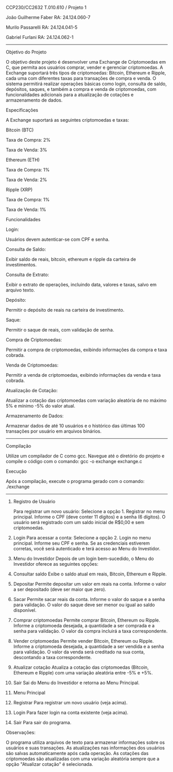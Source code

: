 CCP230/CC2632 T.010.610 / Projeto 1

João Guilherme Faber      RA: 24.124.060-7


Murilo Passarelli         RA: 24.124.041-5


Gabriel Furlani           RA: 24.124.062-1

-------------------------------------------------------------------------------------------------------------------------------------------------------------------------------------------------------------------------------------------------------------------------------
Objetivo do Projeto

O objetivo deste projeto é desenvolver uma Exchange de Criptomoedas em C, que permita aos usuários comprar, vender e gerenciar criptomoedas. A Exchange suportará três tipos de criptomoedas: Bitcoin, Ethereum e Ripple, cada uma com diferentes taxas para transações de compra e venda. O sistema permitirá realizar operações básicas como login, consulta de saldo, depósitos, saques, e também a compra e venda de criptomoedas, com funcionalidades adicionais para a atualização de cotações e armazenamento de dados.

Especificações

A Exchange suportará as seguintes criptomoedas e taxas:

Bitcoin (BTC)

Taxa de Compra: 2%

Taxa de Venda: 3%

Ethereum (ETH)

Taxa de Compra: 1%

Taxa de Venda: 2%

Ripple (XRP)

Taxa de Compra: 1%

Taxa de Venda: 1%

Funcionalidades

Login:


Usuários devem autenticar-se com CPF e senha.

Consulta de Saldo:


Exibir saldo de reais, bitcoin, ethereum e ripple da carteira de investimentos.

Consulta de Extrato:


Exibir o extrato de operações, incluindo data, valores e taxas, salvo em arquivo texto.

Depósito:


Permitir o depósito de reais na carteira de investimento.

Saque:


Permitir o saque de reais, com validação de senha.

Compra de Criptomoedas:


Permitir a compra de criptomoedas, exibindo informações da compra e taxa cobrada.

Venda de Criptomoedas:


Permitir a venda de criptomoedas, exibindo informações da venda e taxa cobrada.

Atualização de Cotação:


Atualizar a cotação das criptomoedas com variação aleatória de no máximo 5% e mínimo -5% do valor atual.

Armazenamento de Dados:


Armazenar dados de até 10 usuários e o histórico das últimas 100 transações por usuário em arquivos binários.

-------------------------------------------------------------------------------------------------------------------------------------------------------------------------------------------------------------------------------------------------------------------------------

Compilação


Utilize um compilador de C como gcc. Navegue até o diretório do projeto e compile o código com o comando:  gcc -o exchange exchange.c

Execução


Após a compilação, execute o programa gerado com o comando: ./exchange

-------------------------------------------------------------------------------------------------------------------------------------------------------------------------------------------------------------------------------------------------------------------------------

1. Registro de Usuário

   Para registrar um novo usuário:
Selecione a opção 1. Registrar no menu principal.
Informe o CPF (deve conter 11 dígitos) e a senha (6 dígitos).
O usuário será registrado com um saldo inicial de R$0,00 e sem criptomoedas.

3. Login
Para acessar a conta:
Selecione a opção 2. Login no menu principal.
Informe seu CPF e senha.
Se as credenciais estiverem corretas, você será autenticado e terá acesso ao Menu do Investidor.

3. Menu do Investidor
Depois de um login bem-sucedido, o Menu do Investidor oferece as seguintes opções:

1. Consultar saldo
Exibe o saldo atual em reais, Bitcoin, Ethereum e Ripple.

3. Depositar
Permite depositar um valor em reais na conta. Informe o valor a ser depositado (deve ser maior que zero).

3. Sacar
Permite sacar reais da conta. Informe o valor do saque e a senha para validação. O valor do saque deve ser menor ou igual ao saldo disponível.

5. Comprar criptomoedas
Permite comprar Bitcoin, Ethereum ou Ripple. Informe a criptomoeda desejada, a quantidade a ser comprada e a senha para validação. O valor da compra incluirá a taxa correspondente.

5. Vender criptomoedas
Permite vender Bitcoin, Ethereum ou Ripple. Informe a criptomoeda desejada, a quantidade a ser vendida e a senha para validação. O valor da venda será creditado na sua conta, descontando a taxa correspondente.

7. Atualizar cotação
Atualiza a cotação das criptomoedas (Bitcoin, Ethereum e Ripple) com uma variação aleatória entre -5% e +5%.

7. Sair
Sai do Menu do Investidor e retorna ao Menu Principal.

4. Menu Principal
   
1. Registrar
Para registrar um novo usuário (veja acima).

3. Login
Para fazer login na conta existente (veja acima).

3. Sair
Para sair do programa.

Observações:


O programa utiliza arquivos de texto para armazenar informações sobre os usuários e suas transações. As atualizações nas informações dos usuários são salvas automaticamente após cada operação.
As cotações das criptomoedas são atualizadas com uma variação aleatória sempre que a opção "Atualizar cotação" é selecionada.




